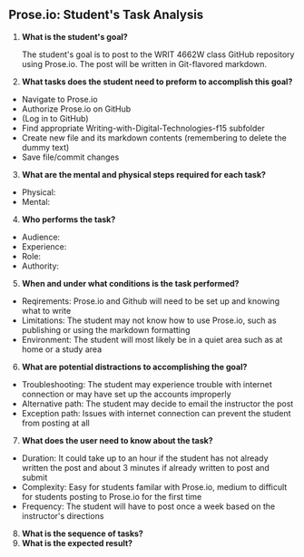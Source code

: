 ## Prose.io: Student's Task Analysis

1. **What is the student's goal?**

	The student's goal is to post to the WRIT 4662W class GitHub repository using Prose.io. The post will be written in Git-flavored markdown.

2. **What tasks does the student need to preform to accomplish this goal?**
  * Navigate to Prose.io
  * Authorize Prose.io on GitHub
  * (Log in to GitHub)
  * Find appropriate Writing-with-Digital-Technologies-f15 subfolder
  * Create new file and its markdown contents (remembering to delete the dummy text)
  * Save file/commit changes
  
3. **What are the mental and physical steps required for each task?**
  * Physical:
  * Mental:
4. **Who performs the task?**
  * Audience:
  * Experience:
  * Role:
  * Authority: 
5. **When and under what conditions is the task performed?**
  * Reqirements: Prose.io and Github will need to be set up and knowing what to write
  * Limitations: The student may not know how to use Prose.io, such as publishing or using the markdown formatting
  * Environment: The student will most likely be in a quiet area such as at home or a study area
6. **What are potential distractions to accomplishing the goal?**
  * Troubleshooting: The student may experience trouble with internet connection or may have set up the accounts improperly
  * Alternative path: The student may decide to email the instructor the post
  * Exception path: Issues with internet connection can prevent the student from posting at all
7. **What does the user need to know about the task?**
  * Duration: It could take up to an hour if the student has not already written the post and about 3 minutes if already written to post and submit
  * Complexity: Easy for students familar with Prose.io, medium to difficult for students posting to Prose.io for the first time 
  * Frequency: The student will have to post once a week based on the instructor's directions
8. **What is the sequence of tasks?**
9. **What is the expected result?**
